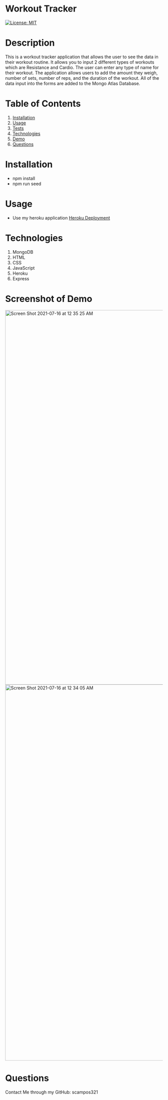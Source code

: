 # Workout Tracker
[![License: MIT](https://img.shields.io/badge/License-MIT-yellow.svg)](https://opensource.org/licenses/MIT)
# Description
This is a workout tracker application that allows the user to see the data in their workout routine.
It allows you to input 2 different types of workouts which are Resistance and Cardio. The user can enter any type of name for their workout.
The application allows users to add the amount they weigh, number of sets, number of reps, and the duration of the workout. All of the data input into the forms are added to the
Mongo Atlas Database.


# Table of Contents 

1. [Installation](#installation)
2. [Usage](#usage)
3. [Tests](#tests)
4. [Technologies](#Technologies)
5. [Demo](#DemoVideoForApplication)
6. [Questions](#Questions)

# Installation
* npm install
* npm run seed



# Usage 
* Use my heroku application [Heroku Deployment](https://powerful-headland-74056.herokuapp.com/)


# Technologies
1. MongoDB
2. HTML
3. CSS
4. JavaScript
5. Heroku
6. Express


# Screenshot of Demo
<img width="1195" alt="Screen Shot 2021-07-16 at 12 35 25 AM" src="https://user-images.githubusercontent.com/85428896/140662436-f595eebc-0d9f-4847-868f-8e46ce9ed842.png">

<img width="1200" alt="Screen Shot 2021-07-16 at 12 34 05 AM" src="https://user-images.githubusercontent.com/85428896/140662449-c8ab3629-a23e-4334-afdb-cdaa40cbf576.png">



# Questions 
Contact Me through my GitHub: scampos321
